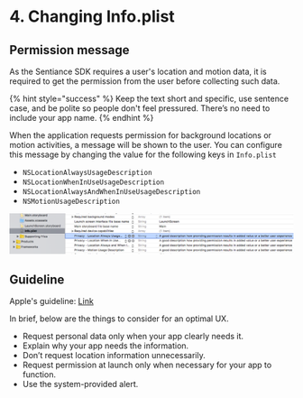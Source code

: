 # 4. Changing Info.plist

## Permission message

As the Sentiance SDK requires a user's location and motion data, it is required to get the permission from the user before collecting such data. 

{% hint style="success" %}
Keep the text short and specific, use sentence case, and be polite so people don't feel pressured. There’s no need to include your app name.
{% endhint %}

When the application requests permission for background locations or motion activities, a message will be shown to the user. You can configure this message by changing the value for the following keys in `Info.plist`

* `NSLocationAlwaysUsageDescription`
* `NSLocationWhenInUseUsageDescription`
* `NSLocationAlwaysAndWhenInUseUsageDescription`
* `NSMotionUsageDescription`

![](../../../.gitbook/assets/ios-plist.png)

## Guideline

Apple's guideline: [Link](https://developer.apple.com/design/human-interface-guidelines/ios/app-architecture/requesting-permission/)

In brief, below are the things to consider for an optimal UX.

* Request personal data only when your app clearly needs it.
* Explain why your app needs the information.
* Don’t request location information unnecessarily.
* Request permission at launch only when necessary for your app to function. 
* Use the system-provided alert. 

